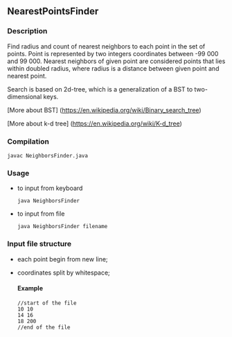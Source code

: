 ## NearestPointsFinder
### Description
 Find radius and count of nearest neighbors to each point in the set of points. Point is represented by two integers coordinates
between -99 000 and 99 000. Nearest neighbors of given point are considered points that lies within doubled radius, where radius 
is a distance between given point and nearest point.

 Search is based on 2d-tree, which is a generalization of a BST to two-dimensional keys. 
 
 [More about BST] (https://en.wikipedia.org/wiki/Binary_search_tree)
 
 [More about k-d tree] (https://en.wikipedia.org/wiki/K-d_tree)
 
### Compilation
	javac NeighborsFinder.java
 
### Usage
- to input from keyboard
  
	`java NeighborsFinder`
  
- to input from file
	
	`java NeighborsFinder filename`
	
### Input file structure
- each point begin from new line;
- coordinates split by whitespace;
		
	#### Example
	```
	//start of the file
	10 10
	14 16
	18 200
	//end of the file
	```

